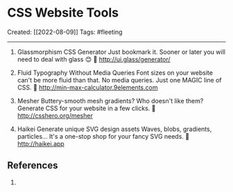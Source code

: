 

# CSS Website Tools
Created:  [[2022-08-09]]
Tags: #fleeting 

---
1. Glassmorphism CSS Generator
Just bookmark it. Sooner or later you will need to deal with glass 😊
🎨 http://ui.glass/generator/


2. Fluid Typography Without Media Queries
Font sizes on your website can't be more fluid than that.
No media queries. Just one MAGIC line of CSS.
🎨 http://min-max-calculator.9elements.com


3. Mesher
Buttery-smooth mesh gradients?
Who doesn't like them?
Generate CSS for your website in a few clicks.
🎨 http://csshero.org/mesher


4. Haikei
Generate unique SVG design assets
Waves, blobs, gradients, particles... It's a one-stop shop for your fancy SVG needs.
🎨 http://haikei.app












## References
1. 